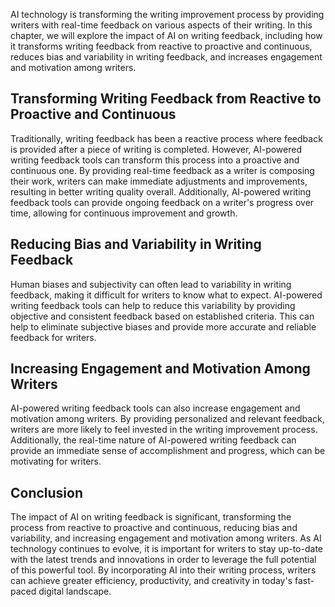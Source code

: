 
AI technology is transforming the writing improvement process by providing writers with real-time feedback on various aspects of their writing. In this chapter, we will explore the impact of AI on writing feedback, including how it transforms writing feedback from reactive to proactive and continuous, reduces bias and variability in writing feedback, and increases engagement and motivation among writers.

Transforming Writing Feedback from Reactive to Proactive and Continuous
-----------------------------------------------------------------------

Traditionally, writing feedback has been a reactive process where feedback is provided after a piece of writing is completed. However, AI-powered writing feedback tools can transform this process into a proactive and continuous one. By providing real-time feedback as a writer is composing their work, writers can make immediate adjustments and improvements, resulting in better writing quality overall. Additionally, AI-powered writing feedback tools can provide ongoing feedback on a writer's progress over time, allowing for continuous improvement and growth.

Reducing Bias and Variability in Writing Feedback
-------------------------------------------------

Human biases and subjectivity can often lead to variability in writing feedback, making it difficult for writers to know what to expect. AI-powered writing feedback tools can help to reduce this variability by providing objective and consistent feedback based on established criteria. This can help to eliminate subjective biases and provide more accurate and reliable feedback for writers.

Increasing Engagement and Motivation Among Writers
--------------------------------------------------

AI-powered writing feedback tools can also increase engagement and motivation among writers. By providing personalized and relevant feedback, writers are more likely to feel invested in the writing improvement process. Additionally, the real-time nature of AI-powered writing feedback can provide an immediate sense of accomplishment and progress, which can be motivating for writers.

Conclusion
----------

The impact of AI on writing feedback is significant, transforming the process from reactive to proactive and continuous, reducing bias and variability, and increasing engagement and motivation among writers. As AI technology continues to evolve, it is important for writers to stay up-to-date with the latest trends and innovations in order to leverage the full potential of this powerful tool. By incorporating AI into their writing process, writers can achieve greater efficiency, productivity, and creativity in today's fast-paced digital landscape.
